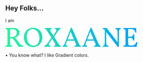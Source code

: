 ## Hey Folks...
I am

<p align="left">
 <img src="https://github.com/ROXAANE/ROXAANE/blob/master/logo/ROXAANE.png" > 
</p>

• You know what? I like Gradient colors.
